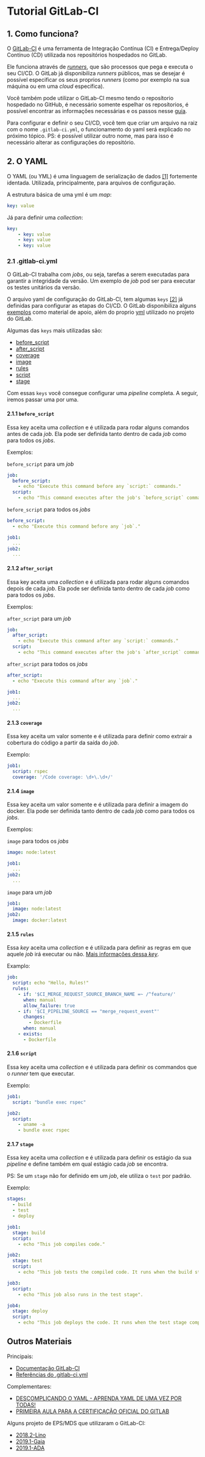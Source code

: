 # Tutorial GitLab-CI

## 1. Como funciona?

O [GitLab-CI](https://docs.gitlab.com/ee/ci/) é uma ferramenta de Integração Contínua (CI) e Entrega/Deploy Contínuo (CD) utilizada nos repositórios hospedados no GitLab. 

Ele funciona através de [_runners_](https://docs.gitlab.com/ee/ci/runners/index.html), que são processos que pega e executa o seu CI/CD. O GitLab já disponibiliza _runners_ públicos, mas se desejar é possível especificar os seus proprios _runners_ (como por exemplo na sua máquina ou em uma _cloud_ específica).

Você também pode utilizar o GitLab-CI mesmo tendo o reposítorio hospedado no GitHub, é necessário somente espelhar os reposítorios, é possível encontrar as informações necessárias e os passos nesse [guia](https://docs.gitlab.com/ee/ci/ci_cd_for_external_repos/github_integration.html).

Para configurar e definir o seu CI/CD, você tem que criar um arquivo na raiz com o nome `.gitlab-ci.yml`, o funcionamento do yaml será explicado no próximo tópico. PS: é possível utilizar outro nome, mas para isso é necessário alterar as configurações do repositório.

## 2. O YAML

O YAML (ou YML) é uma linguagem de serialização de dados [[1]](https://circleci.com/blog/what-is-yaml-a-beginner-s-guide/?utm_medium=SEM&utm_source=gnb&utm_campaign=SEM-gnb-DSA-Eng-ni&utm_content=&utm_term=dynamicSearch-&gclid=Cj0KCQjwg7KJBhDyARIsAHrAXaF1Jr_TpoPt0du-qsfsvqVs7rOEXlF6_ogTI24eSx4uxWYcb0-M4b0aAuQIEALw_wcB) fortemente identada. Utilizada, principalmente, para arquivos de configuração.

A estrutura básica de uma yml é um _map_:

``` yaml
key: value
```

Já para definir uma _collection_:

``` yaml
key: 
    - key: value
    - key: value
    - key: value
```

### 2.1 .gitlab-ci.yml

O GitLab-CI trabalha com _jobs_, ou seja, tarefas a serem executadas para garantir a integridade da versão. Um exemplo de _job_ pod ser para executar os testes unitários da versão.

O arquivo yaml de configuração do GitLab-CI, tem algumas `keys` [[2]](https://docs.gitlab.com/ee/ci/yaml/) já definidas para configurar as etapas do CI/CD. O GitLab disponibiliza alguns [exemplos](https://docs.gitlab.com/ee/ci/examples/index.html) como material de apoio, além do proprio [yml](https://gitlab.com/gitlab-org/gitlab/-/blob/master/.gitlab-ci.yml) utilizado no projeto do GitLab.

Algumas das `keys` mais utilizadas são:

- [before_script](#211-before_script)
- [after_script](#212-after_script)
- [coverage](#213-coverage)
- [image](#214-image)
- [rules](#215-rules)
- [script](#216-script)
- [stage](#217-stage)

Com essas `keys` você consegue configurar uma _pipeline_ completa. A seguir, iremos passar uma por uma.

#### 2.1.1 `before_script`

Essa key aceita uma _collection_ e é utilizada para rodar alguns comandos antes de cada _job_. Ela pode ser definida tanto dentro de cada _job_ como para todos os _jobs_.

Exemplos:

`before_script` para um _job_
``` yaml
job:
  before_script:
    - echo "Execute this command before any `script:` commands."
  script:
    - echo "This command executes after the job's `before_script` commands."
```

`before_script` para todos os _jobs_
```yaml
before_script:
  - echo "Execute this command before any `job`."

job1:
  ...
job2:
  ...
```

#### 2.1.2 `after_script`

Essa key aceita uma _collection_ e é utilizada para rodar alguns comandos depois de cada _job_. Ela pode ser definida tanto dentro de cada _job_ como para todos os _jobs_.

Exemplos:

`after_script` para um _job_
``` yaml
job:
  after_script:
    - echo "Execute this command after any `script:` commands."
  script:
    - echo "This command executes after the job's `after_script` commands."
```

`after_script` para todos os _jobs_
```yaml
after_script:
  - echo "Execute this command after any `job`."

job1:
  ...
job2:
  ...
```

#### 2.1.3 `coverage`

Essa key aceita um valor somente e é utilizada para definir como extrair a cobertura do código a partir da saída do _job_.

Exemplo:

``` yaml
job1:
  script: rspec
  coverage: '/Code coverage: \d+\.\d+/'
```

#### 2.1.4 `image`

Essa key aceita um valor somente e é utilizada para definir a imagem do docker. Ela pode ser definida tanto dentro de cada _job_ como para todos os _jobs_.

Exemplos:

`image` para todos os _jobs_
``` yaml
image: node:latest

job1:
  ...
job2:
  ...
```

`image` para um _job_
``` yaml
job1:
  image: node:latest
job2:
  image: docker:latest
```

#### 2.1.5 `rules`

Essa _key_ aceita uma _collection_ e é utilizada para definir as regras em que aquele _job_ irá executar ou não. [Mais informações dessa _key_](https://docs.gitlab.com/ee/ci/yaml/#rules).

Examplo:

```yaml
job:
  script: echo "Hello, Rules!"
  rules:
    - if: '$CI_MERGE_REQUEST_SOURCE_BRANCH_NAME =~ /^feature/'
      when: manual
      allow_failure: true
    - if: '$CI_PIPELINE_SOURCE == "merge_request_event"'
      changes:
        - Dockerfile
      when: manual
    - exists:
      - Dockerfile
```

#### 2.1.6 `script`

Essa key aceita uma _collection_ e é utilizada para definir os commandos que o _runner_ tem que executar.

Exemplo:

``` yaml
job1:
  script: "bundle exec rspec"

job2:
  script:
    - uname -a
    - bundle exec rspec
```

#### 2.1.7 `stage`

Essa key aceita uma _collection_ e é utilizada para definir os estágio da sua _pipeline_ e define também em qual estágio cada _job_ se encontra.

PS: Se um `stage` não for definido em um _job_, ele utiliza o `test` por padrão.

Exemplo:

``` yaml
stages:
  - build
  - test
  - deploy

job1:
  stage: build
  script:
    - echo "This job compiles code."

job2:
  stage: test
  script:
    - echo "This job tests the compiled code. It runs when the build stage completes."

job3:
  script:
    - echo "This job also runs in the test stage".

job4:
  stage: deploy
  script:
    - echo "This job deploys the code. It runs when the test stage completes."
```

## Outros Materiais

Principais:
  - [Documentação GitLab-CI](https://docs.gitlab.com/ee/ci/)
  - [Referências do .gitlab-ci.yml](https://docs.gitlab.com/ee/ci/yaml/)

Complementares:
- [DESCOMPLICANDO O YAML - APRENDA YAML DE UMA VEZ POR TODAS!](https://www.youtube.com/watch?v=JOtIVGy1SgE)
- [PRIMEIRA AULA PARA A CERTIFICAÇÃO OFICIAL DO GITLAB](https://www.youtube.com/watch?v=SMzaAP09BD4)

Alguns projeto de EPS/MDS que utilizaram o GitLab-CI:

- [2018.2-Lino](https://github.com/BotLino)
- [2019.1-Gaia](https://github.com/BotGaia)
- [2019.1-ADA](https://github.com/fga-eps-mds/2019.1-ADA)
